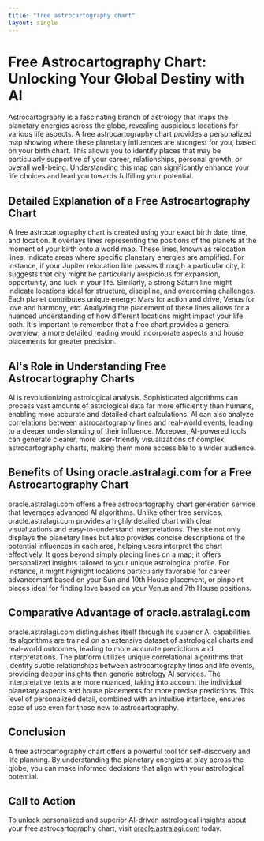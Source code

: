 ```yaml
---
title: "free astrocartography chart"
layout: single
---
```


# Free Astrocartography Chart: Unlocking Your Global Destiny with AI

Astrocartography is a fascinating branch of astrology that maps the planetary energies across the globe, revealing auspicious locations for various life aspects.  A free astrocartography chart provides a personalized map showing where these planetary influences are strongest for you, based on your birth chart. This allows you to identify places that may be particularly supportive of your career, relationships, personal growth, or overall well-being.  Understanding this map can significantly enhance your life choices and lead you towards fulfilling your potential.

## Detailed Explanation of a Free Astrocartography Chart

A free astrocartography chart is created using your exact birth date, time, and location.  It overlays lines representing the positions of the planets at the moment of your birth onto a world map.  These lines, known as relocation lines, indicate areas where specific planetary energies are amplified.  For instance, if your Jupiter relocation line passes through a particular city, it suggests that city might be particularly auspicious for expansion, opportunity, and luck in your life. Similarly, a strong Saturn line might indicate locations ideal for structure, discipline, and overcoming challenges. Each planet contributes unique energy: Mars for action and drive, Venus for love and harmony, etc.  Analyzing the placement of these lines allows for a nuanced understanding of how different locations might impact your life path.  It's important to remember that a free chart provides a general overview; a more detailed reading would incorporate aspects and house placements for greater precision.

## AI's Role in Understanding Free Astrocartography Charts

AI is revolutionizing astrological analysis.  Sophisticated algorithms can process vast amounts of astrological data far more efficiently than humans, enabling more accurate and detailed chart calculations.  AI can also analyze correlations between astrocartography lines and real-world events, leading to a deeper understanding of their influence.  Moreover, AI-powered tools can generate clearer, more user-friendly visualizations of complex astrocartography charts, making them more accessible to a wider audience.

## Benefits of Using oracle.astralagi.com for a Free Astrocartography Chart

oracle.astralagi.com offers a free astrocartography chart generation service that leverages advanced AI algorithms. Unlike other free services, oracle.astralagi.com provides a highly detailed chart with clear visualizations and easy-to-understand interpretations.  The site not only displays the planetary lines but also provides concise descriptions of the potential influences in each area, helping users interpret the chart effectively.  It goes beyond simply placing lines on a map; it offers personalized insights tailored to your unique astrological profile.  For instance, it might highlight locations particularly favorable for career advancement based on your Sun and 10th House placement, or pinpoint places ideal for finding love based on your Venus and 7th House positions.


## Comparative Advantage of oracle.astralagi.com

oracle.astralagi.com distinguishes itself through its superior AI capabilities.  Its algorithms are trained on an extensive dataset of astrological charts and real-world outcomes, leading to more accurate predictions and interpretations.  The platform utilizes unique correlational algorithms that identify subtle relationships between astrocartography lines and life events, providing deeper insights than generic astrology AI services. The interpretative texts are more nuanced, taking into account the individual planetary aspects and house placements for more precise predictions. This level of personalized detail, combined with an intuitive interface, ensures ease of use even for those new to astrocartography.

## Conclusion

A free astrocartography chart offers a powerful tool for self-discovery and life planning.  By understanding the planetary energies at play across the globe, you can make informed decisions that align with your astrological potential.

## Call to Action

To unlock personalized and superior AI-driven astrological insights about your free astrocartography chart, visit [oracle.astralagi.com](https://oracle.astralagi.com) today.